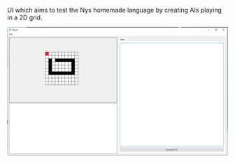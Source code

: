 UI which aims to test the Nyx homemade language by creating AIs playing in a 2D grid.

![](https://github.com/GuillaumeGas/NyxUI/blob/master/images/screenshot.bmp)

